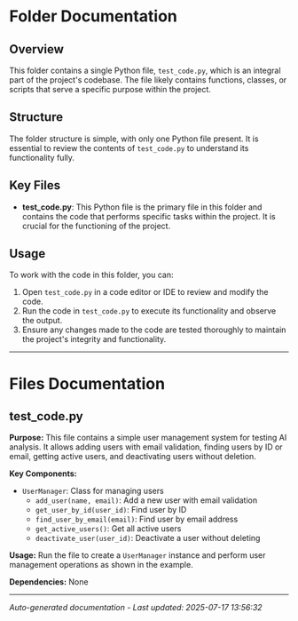 # Folder Documentation

## Overview
This folder contains a single Python file, `test_code.py`, which is an integral part of the project's codebase. The file likely contains functions, classes, or scripts that serve a specific purpose within the project.

## Structure
The folder structure is simple, with only one Python file present. It is essential to review the contents of `test_code.py` to understand its functionality fully.

## Key Files
- **test_code.py**: This Python file is the primary file in this folder and contains the code that performs specific tasks within the project. It is crucial for the functioning of the project.

## Usage
To work with the code in this folder, you can:
1. Open `test_code.py` in a code editor or IDE to review and modify the code.
2. Run the code in `test_code.py` to execute its functionality and observe the output.
3. Ensure any changes made to the code are tested thoroughly to maintain the project's integrity and functionality.

---

# Files Documentation

## test_code.py

**Purpose:** This file contains a simple user management system for testing AI analysis. It allows adding users with email validation, finding users by ID or email, getting active users, and deactivating users without deletion.

**Key Components:**
- `UserManager`: Class for managing users
  - `add_user(name, email)`: Add a new user with email validation
  - `get_user_by_id(user_id)`: Find user by ID
  - `find_user_by_email(email)`: Find user by email address
  - `get_active_users()`: Get all active users
  - `deactivate_user(user_id)`: Deactivate a user without deleting

**Usage:** Run the file to create a `UserManager` instance and perform user management operations as shown in the example.

**Dependencies:** None

---
*Auto-generated documentation - Last updated: 2025-07-17 13:56:32*
